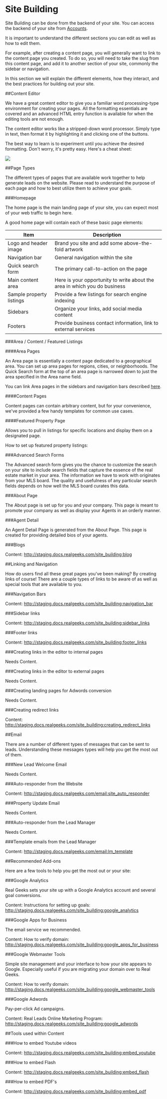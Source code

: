 # Site Building

Site Building can be done from the backend of your site.  You can access the backend of your site from [Accounts](https://accounts.realgeeks.com/).

It is important to understand the different sections you can edit as well as how to edit them.

For example, after creating a content page, you will generally want to link to the content page you created.  To do so, you will need to take the slug from this content page, and add it to another section of your site, commonly the sidebar or navigation.

In this section we will explain the different elements, how they interact, and the best practices for building out your site.

##Content Editor

We have a great content editor to give you a familiar word processing-type environment for creating your pages. All the formatting essentials are covered and an advanced HTML entry function is available for when the editing tools are not enough.

The content editor works like a stripped-down word processor. Simply type in text, then format it by highlighting it and clicking one of the buttons.

The best way to learn is to experiment until you achieve the desired formatting. Don't worry, it's pretty easy. Here's a cheat sheet:

<img src="images/content_editor.png"/>

##Page Types

The different types of pages that are available work together to help generate leads on the website. Please read to understand the purpose of each page and how to best utilize them to achieve your goals.

###Homepage

The home page is the main landing page of your site, you can expect most of your web traffic to begin here.

A good home page will contain each of these basic page elements:

Item | Description
---| ---
Logo and header image | Brand you site and add some above-the-fold artwork
Navigation bar | General navigation within the site
Quick search form | The primary call-to-action on the page
Main content area | Here is your opportunity to write about the area in which you do business
Sample property listings | Provide a few listings for search engine indexing
Sidebars | Organize your links, add social media content
Footers | Provide business contact information, link to external services

###Area / Content / Featured Listings

####Area Pages

An Area page is essentially a content page dedicated to a geographical area. You can set up area pages for regions, cities, or neighborhoods. The Quick Search form at the top of an area page is narrowed down to just the area specified in the Area name field.

You can link Area pages in the sidebars and navigation bars described [here](/#linking-and-navigation).

####Content Pages

Content pages can contain arbitrary content, but for your convenience, we've provided a few handy templates for common use cases.

####Featured Property Page

Allows you to pull in listings for specific locations and display them on a designated page.

How to set up featured property listings:

###Advanced Search Forms

The Advanced search form gives you the chance to customize the search on your site to include search fields that capture the essence of the real estate market in your area. The information we have to work with originates from your MLS board. The quality and usefulness of any particular search fields depends on how well the MLS board curates this data.

###About Page

The About page is set up for you and your company. This page is meant to promote your company as well as display your Agents in an orderly manner.

###Agent Detail

An Agent Detail Page is generated from the About Page. This page is created for providing detailed bios of your agents.

###Blogs

Content: http://staging.docs.realgeeks.com/site_building:blog

##Linking and Navigation

How do users find all these great pages you've been making? By creating links of course! There are a couple types of links to be aware of as well as special tools that are available to you.

###Navigation Bars

Content: http://staging.docs.realgeeks.com/site_building:navigation_bar

###Sidebar links

Content: http://staging.docs.realgeeks.com/site_building:sidebar_links

###Footer links

Content: http://staging.docs.realgeeks.com/site_building:footer_links

###Creating links in the editor to internal pages

Needs Content.

###Creating links in the editor to external pages

Needs Content.

###Creating landing pages for Adwords conversion

Needs Content.

###Creating redirect links

Content: http://staging.docs.realgeeks.com/site_building:creating_redirect_links

##Email

There are a number of different types of messages that can be sent to leads. Understanding these messages types will help you get the most out of them.

###New Lead Welcome Email

Needs Content.

###Auto-responder from the Website

Content: http://staging.docs.realgeeks.com/email:site_auto_responder

###Property Update Email

Needs Content.

###Auto-responder from the Lead Manager

Needs Content.

###Template emails from the Lead Manager

Content: http://staging.docs.realgeeks.com/email:lm_template

##Recommended Add-ons

Here are a few tools to help you get the most out or your site:

###Google Analytics

Real Geeks sets your site up with a Google Analytics account and several goal conversions.

Content: Instructions for setting up goals: http://staging.docs.realgeeks.com/site_building:google_analytics

###Google Apps for Business

The email service we recommended.

Content: How to verify domain: http://staging.docs.realgeeks.com/site_building:google_apps_for_business

###Google Webmaster Tools

Simple site management and your interface to how your site appears to Google. Especially useful if you are migrating your domain over to Real Geeks.

Content: How to verify domain: http://staging.docs.realgeeks.com/site_building:google_webmaster_tools

###Google Adwords

Pay-per-click Ad campaigns.

Content: Real Leads Online Marketing Program: http://staging.docs.realgeeks.com/site_building:google_adwords

##Tools used within Content

###How to embed Youtube videos

Content: http://staging.docs.realgeeks.com/site_building:embed_youtube

###How to embed Flash

Content: http://staging.docs.realgeeks.com/site_building:embed_flash

###How to embed PDF's

Content: http://staging.docs.realgeeks.com/site_building:embed_pdf

